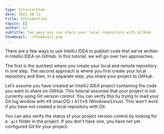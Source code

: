 ```yaml
---
type: TutorialStep
date: 2021-10-13
title: Introduction
topics: []
author: hs
subtitle: Two ways you can share your local repository with GitHub.
thumbnail: ./thumbnail.png
---
```


There are a few ways to use IntelliJ IDEA to publish code that we’ve written in IntelliJ IDEA on GitHub. In this tutorial, we will go over two approaches.

The first is the quickest where you create your local and remote repository in one step. The second approach is where you first create your local repository and then, in a separate step, you share your project to GitHub.

Let’s assume you have created an IntelliJ IDEA project containing the code you want to share on GitHub. This tutorial assumes that your project is not currently using Git version control. You can verify this by trying to load your Git log window with <kbd>⌘9</kbd> (macOS) / <kbd>Alt+9</kbd> (Windows/Linux). This won't work if you have not created a local repository with Git.

You can also verify the status of your project version control by looking for a `.git` folder in the project. If you don't have one, you have not yet configured Git for your project.
